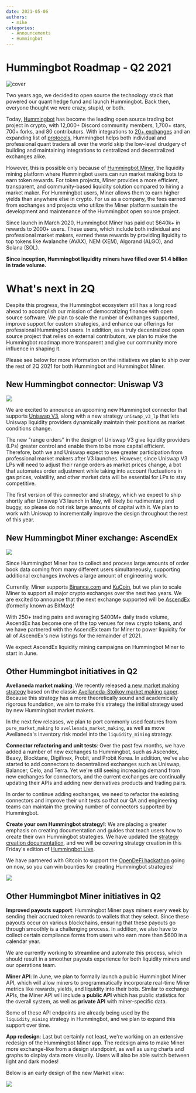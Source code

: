 ```yaml
---
date: 2021-05-06
authors:
  - mike
categories:
  - Announcements
  - Hummingbot
---
```


# Hummingbot Roadmap - Q2 2021 

![cover](Q2_Roadmap.png)

Two years ago, we decided to open source the technology stack that powered our quant hedge fund and launch Hummingbot. Back then, everyone thought we were crazy, stupid, or both.

Today, [Hummingbot](https://github.com/hummingbot/hummingbot) has become the leading open source trading bot project in crypto, with 12,000+ Discord community members, 1,700+ stars, 700+ forks, and 80 contributors. With integrations to [20+ exchanges](/exchanges/index.md) and an expanding list of [protocols](/dex-connectors/index.md), Hummingbot helps both individual and professional quant traders all over the world skip the low-level drudgery of building and maintaining integrations to centralized and decentralized exchanges alike.

<!-- more -->

However, this is possible only because of [Hummingbot Miner](https://miner.hummingbot.io), the liquidity mining platform where Hummingbot users can run market making bots to earn token rewards. For token projects, Miner provides a more efficient, transparent, and community-based liquidity solution compared to hiring a market maker. For Hummingbot users, Miner allows them to earn higher yields than anywhere else in crypto. For us as a company, the fees earned from exchanges and projects who utilize the Miner platform sustain the development and maintenance of the Hummingbot open source project.

Since launch in March 2020, Hummingbot Miner has paid out $640k+ in rewards to 2000+ users. These users, which include both individual and professional market makers, earned these rewards by providing liquidity to top tokens like Avalanche (AVAX), NEM (XEM), Algorand (ALGO), and Solana (SOL).

**Since inception, Hummingbot liquidity miners have filled over $1.4 billion in trade volume.**

# What's next in 2Q

Despite this progress, the Hummingbot ecosystem still has a long road ahead to accomplish our mission of democratizing finance with open source software. We plan to scale the number of exchanges supported, improve support for custom strategies, and enhance our offerings for professional Hummingbot users. In addition, as a truly decentralized open source project that relies on external contributors, we plan to make the Hummingbot roadmap more transparent and give our community more influence in shaping it.

Please see below for more information on the initiatives we plan to ship over the rest of 2Q 2021 for both Hummingbot and Hummingbot Miner.

## New Hummingbot connector: Uniswap V3

![](./uniswap-v3.jpg)

We are excited to announce an upcoming new Hummingbot connector that supports [Uniswap V3](https://uniswap.org/blog/uniswap-v3/), along with a new strategy `uniswap_v3_lp` that lets Uniswap liquidity providers dynamically maintain their positions as market conditions change.

The new "range orders" in the design of Uniswap V3 give liquidity providers (LPs) greater control and enable them to be more capital efficient. Therefore, both we and Uniswap expect to see greater participation from professional market makers after V3 launches. However, since Uniswap V3 LPs will need to adjust their range orders as market prices change, a bot that automates order adjustment while taking into account fluctuations in gas prices, volatility, and other market data will be essential for LPs to stay competitive.

The first version of this connector and strategy, which we expect to ship shortly after Uniswap V3 launch in May, will likely be rudimentary and buggy, so please do not risk large amounts of capital with it. We plan to work with Uniswap to incrementally improve the design throughout the rest of this year.

## New Hummingbot Miner exchange: AscendEx

![](./ascendex-bitmax.png)

Since Hummingbot Miner has to collect and process large amounts of order book data coming from many different users simultaneously, supporting additional exchanges involves a large amount of engineering work. 

Currently, Miner supports [Binance.com](http://binance.com) and [KuCoin](http://kucoin.com), but we plan to scale Miner to support all major crypto exchanges over the next two years. We are excited to announce that the next exchange supported will be [AscendEx](https://ascendex.com/) (formerly known as BitMax)! 

With 250+ trading pairs and averaging $400M+ daily trade volume, AscendEx has become one of the top venues for new crypto tokens, and we have partnered with the AscendEx team for Miner to power liquidity for all of AscendEx's new listings for the remainder of 2021.

We expect AscendEx liquidity mining campaigns on Hummingbot Miner to start in June.

## Other Hummingbot initiatives in Q2

**Avellaneda market making**: We recently released [a new market making strategy](../2021-04-avellaneda-stoikov-market-making-strategy/index.md) based on the classic [Avellaneda-Stoikov market making paper](https://www.math.nyu.edu/~avellane/HighFrequencyTrading.pdf). Because this strategy has a more theoretically sound and academically rigorous foundation, we aim to make this strategy the initial strategy used by new Hummingbot market makers.

In the next few releases, we plan to port commonly used features from `pure_market_making` to `avellenada_market_making`, as well as move Avellaneda's inventory risk model into the `liquidity_mining` strategy.

**Connector refactoring and unit tests**: Over the past few months, we have added a number of new exchanges to Hummingbot, such as Ascendex, Beaxy, Blocktane, Digifinex, Probit, and Probit Korea. In addition, we've also started to add connectors to decentralized exchanges such as Uniswap, Balancer, Celo, and Terra. Yet we're still seeing increasing demand from new exchanges for connectors, and the current exchanges are continually updating their APIs and adding new derivatives products and trading pairs.

In order to continue adding exchanges, we need to refactor the existing connectors and improve their unit tests so that our QA and engineering teams can maintain the growing number of connectors supported by Hummingbot.

**Create your own Hummingbot strategy!**: We are placing a greater emphasis on creating documentation and guides that teach users how to create their own Hummingbot strategies. We have updated the [strategy creation documentation](/strategies/index.md), and we will be covering strategy creation in this Friday's edition of [Hummingbot Live](https://rebrand.ly/hummingbotlive).

We have partnered with Gitcoin to support the [OpenDeFi hackathon](https://gitcoin.co/hackathon/open-defi/onboard) going on now, so you can win bounties for creating Hummingbot strategies!

![](./open-defi.jpg)

## Other Hummingbot Miner initiatives in Q2

**Improved payouts support**: Hummingbot Miner pays miners every week by sending their accrued token rewards to wallets that they select. Since these payouts occur on various blockchains, ensuring that these payouts go through smoothly is a challenging process. In addition, we also have to collect certain compliance forms from users who earn more than $600 in a calendar year. 

We are currently working to streamline and automate this process, which should result in a smoother payouts experience for both liquidity miners and our operations team.

**Miner API**: In June, we plan to formally launch a public Hummingbot Miner API, which will allow miners to programmatically incorporate real-time Miner metrics like rewards, yields, and liquidity into their bots. Similar to exchange APIs, the Miner API will include a **public API** which has public statistics for the overall system, as well as **private API** with miner-specific data. 

Some of these API endpoints are already being used by the `liquidity_mining` strategy in Hummingbot, and we plan to expand this support over time.

**App redesign**: Last but certainly not least, we're working on an extensive redesign of the Hummingbot Miner app. The redesign aims to make Miner more exchange-like from a design standpoint, as well as using charts and graphs to display data more visually. Users will also be able switch between light and dark modes!

Below is an early design of the new Market view:

![](./redesign.png)
